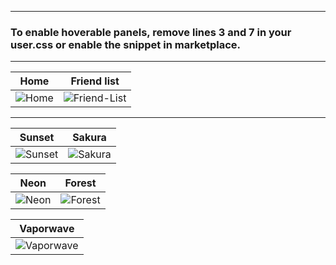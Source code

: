 
---

### To enable hoverable panels, remove lines 3 and 7 in your user.css or enable the snippet in marketplace.

---

|                                 Home                                 |                                 Friend list                                 |
| :------------------------------------------------------------------: | :-------------------------------------------------------------------------: |
| ![Home](https://comfy-themes.github.io/Spicetify/Comfy-Chromatic/assets/home.gif) | ![Friend-List](https://comfy-themes.github.io/Spicetify/Comfy-Chromatic/assets/friend-list.gif) |

---

|                                 Sunset                               |                                 Sakura                                      |
| :------------------------------------------------------------------: | :-------------------------------------------------------------------------: |
| ![Sunset](https://comfy-themes.github.io/Spicetify/Comfy-Chromatic/colors/Sunset.png) | ![Sakura](https://comfy-themes.github.io/Spicetify/Comfy-Chromatic/colors/Sakura.png) |

|                                 Neon                                 |                                 Forest                                      |
| :------------------------------------------------------------------: | :-------------------------------------------------------------------------: |
| ![Neon](https://comfy-themes.github.io/Spicetify/Comfy-Chromatic/colors/Neon.png) | ![Forest](https://comfy-themes.github.io/Spicetify/Comfy-Chromatic/colors/Forest.png) |

|                                 Vaporwave                            |
| :------------------------------------------------------------------: |
| ![Vaporwave](https://comfy-themes.github.io/Spicetify/Comfy-Chromatic/colors/Vaporwave.png)